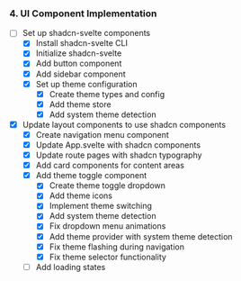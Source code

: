### 4. UI Component Implementation
- [ ] Set up shadcn-svelte components
  - [x] Install shadcn-svelte CLI
  - [x] Initialize shadcn-svelte
  - [x] Add button component
  - [x] Add sidebar component
  - [x] Set up theme configuration
    - [x] Create theme types and config
    - [x] Add theme store
    - [x] Add system theme detection
- [x] Update layout components to use shadcn components
  - [x] Create navigation menu component
  - [x] Update App.svelte with shadcn components
  - [x] Update route pages with shadcn typography
  - [x] Add card components for content areas
  - [x] Add theme toggle component
    - [x] Create theme toggle dropdown
    - [x] Add theme icons
    - [x] Implement theme switching
    - [x] Add system theme detection
    - [x] Fix dropdown menu animations
    - [x] Add theme provider with system theme detection
    - [x] Fix theme flashing during navigation
    - [x] Fix theme selector functionality
  - [ ] Add loading states